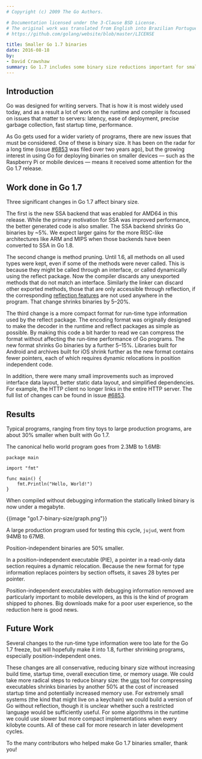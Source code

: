 ```yaml
---
# Copyright (c) 2009 The Go Authors.

# Documentation licensed under the 3-Clause BSD License.
# The original work was translated from English into Brazilian Portuguese.
# https://github.com/golang/website/blob/master/LICENSE

title: Smaller Go 1.7 binaries
date: 2016-08-18
by:
- David Crawshaw
summary: Go 1.7 includes some binary size reductions important for small devices.
---
```


## Introduction

Go was designed for writing servers.
That is how it is most widely used today, and as a result a lot of
work on the runtime and compiler is focused on issues that matter to
servers: latency, ease of deployment, precise garbage collection,
fast startup time, performance.

As Go gets used for a wider variety of programs, there are new issues that must be considered.
One of these is binary size.
It has been on the radar for a long time
(issue [\#6853](/issue/6853) was filed over two
years ago), but the growing interest in using Go for
deploying binaries on smaller devices — such as the Raspberry Pi or
mobile devices — means it received some attention for the Go 1.7
release.

## Work done in Go 1.7

Three significant changes in Go 1.7 affect binary size.

The first is the new SSA backend that was enabled for AMD64 in this release.
While the primary motivation for SSA was improved performance, the
better generated code is also smaller.
The SSA backend shrinks Go binaries by ~5%.
We expect larger gains for the more RISC-like architectures
like ARM and MIPS when those backends have been converted to SSA in Go 1.8.

The second change is method pruning.
Until 1.6, all methods on all used types were kept, even if some of
the methods were never called.
This is because they might be called through an interface, or called
dynamically using the reflect package.
Now the compiler discards any unexported methods that do not match an
interface.
Similarly the linker can discard other exported methods, those that are only
accessible through reflection, if the corresponding
[reflection features](/pkg/reflect/#Value.Call)
are not used anywhere in the program.
That change shrinks binaries by 5–20%.

The third change is a more compact format for run-time type
information used by the reflect package.
The encoding format was originally designed to make the decoder in
the runtime and reflect packages as simple as possible. By making this
code a bit harder to read we can compress the format without affecting
the run-time performance of Go programs.
The new format shrinks Go binaries by a further 5–15%.
Libraries built for Android and archives built for iOS shrink further
as the new format contains fewer pointers, each of which requires
dynamic relocations in position independent code.

In addition, there were many small improvements such as improved
interface data layout, better static data layout, and simplified
dependencies. For example, the HTTP client no longer links in the entire HTTP
server.
The full list of changes can be found in issue
[\#6853](/issue/6853).

## Results

Typical programs, ranging from tiny toys to large production programs,
are about 30% smaller when built with Go 1.7.

The canonical hello world program goes from 2.3MB to 1.6MB:

	package main

	import "fmt"

	func main() {
		fmt.Println("Hello, World!")
	}

When compiled without debugging information the statically
linked binary is now under a megabyte.

{{image "go1.7-binary-size/graph.png"}}

A large production program used for testing this cycle, `jujud`, went from 94MB
to 67MB.

Position-independent binaries are 50% smaller.

In a position-independent executable (PIE), a pointer in a read-only
data section requires a dynamic relocation.
Because the new format for type information replaces pointers by
section offsets, it saves 28 bytes per pointer.

Position-independent executables with debugging information removed
are particularly important to mobile developers, as this is the kind
of program shipped to phones.
Big downloads make for a poor user experience, so the reduction here
is good news.

## Future Work

Several changes to the run-time type information were too late for the
Go 1.7 freeze, but will hopefully make it into 1.8, further shrinking
programs, especially position-independent ones.

These changes are all conservative, reducing binary size without increasing
build time, startup time, overall execution time, or memory usage.
We could take more radical steps to reduce binary size: the
[upx](http://upx.sourceforge.net/) tool for compressing executables
shrinks binaries by another 50% at the cost of increased startup time
and potentially increased memory use.
For extremely small systems (the kind that might live on a keychain)
we could build a version of Go without reflection, though it is
unclear whether such a restricted language would be sufficiently
useful.
For some algorithms in the runtime we could use slower but more
compact implementations when every kilobyte counts.
All of these call for more research in later development cycles.

To the many contributors who helped make Go 1.7 binaries smaller,
thank you!

